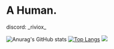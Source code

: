 # A Human.
discord: \_riviox_

![Anurag's GitHub stats](https://github-readme-stats.vercel.app/api?username=riviox&show_icons=true&theme=dracula) 
[![Top Langs](https://github-readme-stats.vercel.app/api/top-langs/?username=riviox&show_icons=true&theme=dracula)](https://github.com/anuraghazra/github-readme-stats)
![](https://komarev.com/ghpvc/?username=riviox)
